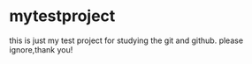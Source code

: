 mytestproject
=============

this is just my test project for studying the git and github.
please ignore,thank you!

